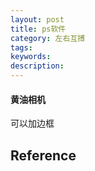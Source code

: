 ```yaml
---
layout: post
title: ps软件
category: 左右互搏
tags: 
keywords: 
description: 
---
```


#### 黄油相机

可以加边框

## Reference

